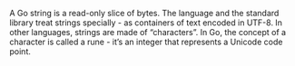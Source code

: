A Go string is a read-only slice of bytes. The language and the standard library treat strings specially - as containers of text encoded in UTF-8. In other languages, strings are made of “characters”. In Go, the concept of a character is called a rune - it’s an integer that represents a Unicode code point. 